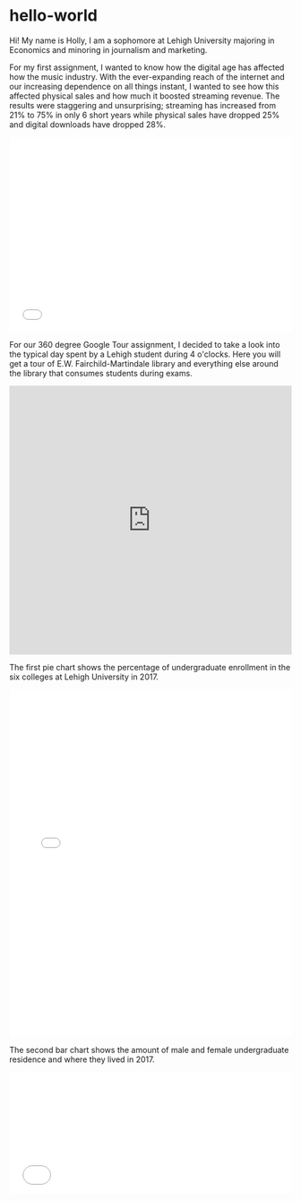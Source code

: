 # hello-world

Hi!
My name is Holly, I am a sophomore at Lehigh University majoring in Economics and minoring in journalism and marketing.

For my first assignment, I wanted to know how the digital age has affected how the music industry. With the ever-expanding reach of the internet and our increasing dependence on all things instant, I wanted to see how this affected physical sales and how much it boosted streaming revenue. The results were staggering and unsurprising; streaming has increased from 21% to 75% in only 6 short years while physical sales have dropped 25% and digital downloads have dropped 28%.
<iframe title="Chart: U.S. Music Industry Revenue 2013-2018" aria-describedby="This chart shows the breakdown of where the music industry gets the most revenue from. Over the past 5 years, there has been a huge increase in streaming revenue and a major decrease in physical and digital downloads. " id="datawrapper-chart-Y23eq" src="//datawrapper.dwcdn.net/Y23eq/1/" scrolling="no" frameborder="0" style="width: 0; min-width: 100% !important;" height="348"></iframe><script type="text/javascript">!function(){"use strict";window.addEventListener("message",function(a){if(void 0!==a.data["datawrapper-height"])for(var t in a.data["datawrapper-height"]){var e=document.getElementById("datawrapper-chart-"+t);e&&(e.style.height=a.data["datawrapper-height"][t]+"px")}})}();</script>


For our 360 degree Google Tour assignment, I decided to take a look into the typical day spent by a Lehigh student during 4 o'clocks. Here you will get a tour of E.W. Fairchild-Martindale library and everything else around the library that consumes students during exams. 
<iframe width="100%" height="480px" src="https://poly.google.com/view/awdIYkvUEB3/embed?chrome=min" frameborder="0" style="border:none;" allowvr="yes" allow="vr; xr; accelerometer; magnetometer; gyroscope; autoplay;" allowfullscreen mozallowfullscreen="true" webkitallowfullscreen="true" onmousewheel="" ></iframe>



The first pie chart shows the percentage of undergraduate enrollment in the six colleges at Lehigh University in 2017.
<iframe title="Chart: Undergraduate Enrollment 2017" aria-describedby="This chart shows the percentage of undergraduate enrollment in the six colleges at Lehigh University in 2017." id="datawrapper-chart-l10nj" src="//datawrapper.dwcdn.net/l10nj/1/" scrolling="no" frameborder="0" style="width: 0; min-width: 100% !important;" height="621"></iframe><script type="text/javascript">!function(){"use strict";window.addEventListener("message",function(a){if(void 0!==a.data["datawrapper-height"])for(var t in a.data["datawrapper-height"]){var e=document.getElementById("datawrapper-chart-"+t);e&&(e.style.height=a.data["datawrapper-height"][t]+"px")}})}();</script>

The second bar chart shows the amount of male and female undergraduate residence and where they lived in 2017.
<iframe title="Chart: 2017 Lehigh University Undergraduate Residence" aria-describedby="This bar chart shows the breakdown of undergraduate residence in 2017. As . you can see, residence halls are the most popular place to live. " id="datawrapper-chart-AzUuH" src="//datawrapper.dwcdn.net/AzUuH/3/" scrolling="no" frameborder="0" style="width: 0; min-width: 100% !important;" height="217"></iframe><script type="text/javascript">!function(){"use strict";window.addEventListener("message",function(a){if(void 0!==a.data["datawrapper-height"])for(var t in a.data["datawrapper-height"]){var e=document.getElementById("datawrapper-chart-"+t);e&&(e.style.height=a.data["datawrapper-height"][t]+"px")}})}();</script>

